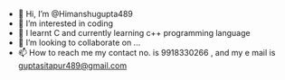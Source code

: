 - 👋 Hi, I’m @Himanshugupta489
- 👀 I’m interested in coding
- 🌱 I learnt C and currently learning c++ programming language
- 💞️ I’m looking to collaborate on ...
- 📫 How to reach me my contact no. is 9918330266 , and my e mail is guptasitapur489@gmail.com 

<!---
Himanshugupta489/Himanshugupta489 is a ✨ special ✨ repository because its `README.md` (this file) appears on your GitHub profile.
You can click the Preview link to take a look at your changes.
--->
